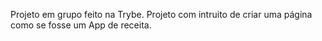 Projeto em grupo feito na Trybe.
Projeto com intruito de criar uma página como se fosse um App de receita.
